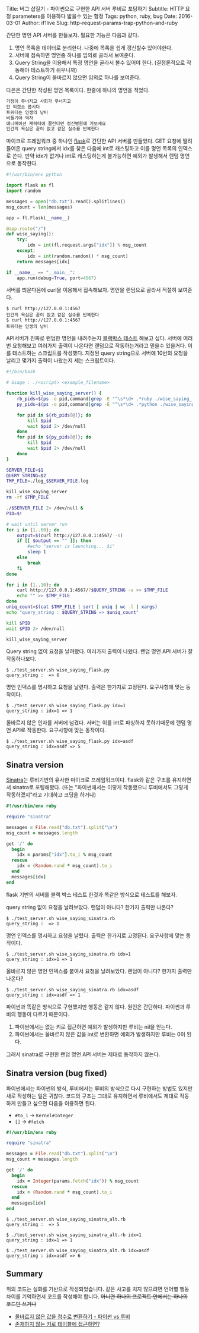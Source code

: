 Title: 버그 삽질기 - 파이썬으로 구현한 API 서버 루비로 포팅하기
Subtitle: HTTP 요청 parameters를 이용하다 밟을수 있는 함정
Tags: python, ruby, bug
Date: 2016-03-01
Author: if1live
Slug: http-request-params-trap-python-and-ruby

간단한 명언 API 서버를 만들보자. 필요한 기능은 다음과 같다.

1. 명언 목록을 데이터로 분리한다. 나중에 목록을 쉽게 갱신할수 있어야한다.
2. 서버에 접속하면 명언중 하나를 임의로 골라서 보여준다.
3. Query String을 이용해서 특정 명언을 골라서 볼수 있어야 한다. (결정론적으로 작동해야 테스트하기 쉬우니까)
4. Query String이 올바르지 않으면 임의로 하나를 보여준다.

다은은 간단한 작성된 명언 목록이다. 한줄에 하나의 명언을 적었다.

```txt
가정이 무너지고 사회가 무너지고
안 되겠소 쏩시다
트위터는 인생의 낭비
비둘기야 먹자
애니메이션 캐릭터에 꼴린다면 정신병원에 가보세요
인간의 욕심은 끝이 없고 같은 실수를 반복한다
```

마이크로 프레임워크 중 하나인 [flask](http://flask.pocoo.org/)로 간단한 API 서버를 만들었다.
GET 요청에 딸려 들어온 query string에서 idx를 찾은 다음에 int로 캐스팅하고 이를 명언 목록의 인덱스로 쓴다. 만약 idx가 없거나 int로 캐스팅하는게 불가능하면 예외가 발생해서 랜덤 명언으로 동작한다.

```python
#!/usr/bin/env python

import flask as fl
import random

messages = open("db.txt").read().splitlines()
msg_count = len(messages)

app = fl.Flask(__name__)

@app.route("/")
def wise_saying():
    try:
        idx = int(fl.request.args["idx"]) % msg_count
    except:
        idx = int(random.random() * msg_count)
    return messages[idx]

if __name__ == "__main__":
    app.run(debug=True, port=4567)
```

서버를 띄운다음에 curl을 이용해서 접속해보자. 명언을 랜덤으로 골라서 적절히 보여준다.
```
$ curl http://127.0.0.1:4567
인간의 욕심은 끝이 없고 같은 실수를 반복한다
$ curl http://127.0.0.1:4567
트위터는 인생의 낭비
```

API서버가 진짜로 랜덤한 명언을 내려주는지 [블랙박스 테스트](//en.wikipedia.org/wiki/Black-box_testing) 해보고 싶다.
서버에 여러번 요청해보고 여러가지 출력이 나온다면 랜덤으로 작동하는거라고 믿을수 있을거다.
이를 테스트하는 스크립트를 작성했다.
지정된 query string으로 서버에 10번의 요청을 날리고 몇가지 출력이 나왔는지 세는 스크립트이다.

```sh
#!/bin/bash

# Usage : ./<script> <example_filename>

function kill_wise_saying_server() {
	rb_pids=$(ps -o pid,command|grep -E "^\s*\d+ .*ruby ./wise_saying_.+\.rb$"|awk '{print $1}')
	py_pids=$(ps -o pid,command|grep -E "^\s*\d+ .*python ./wise_saying_.+\.py$"|awk '{print $1}')

	for pid in ${rb_pids[@]}; do
		kill $pid
		wait $pid 2> /dev/null
	done
	for pid in ${py_pids[@]}; do
		kill $pid
		wait $pid 2> /dev/null
	done
}

SERVER_FILE=$1
QUERY_STRING=$2
TMP_FILE=./log_$SERVER_FILE.log

kill_wise_saying_server
rm -rf $TMP_FILE

./$SERVER_FILE 2> /dev/null &
PID=$!

# wait until server run
for i in {1..60}; do
	output=$(curl http://127.0.0.1:4567/ -s)
	if [[ $output == "" ]]; then
		#echo "server is launching... $i"
		sleep 1
	else
		break
	fi
done

for i in {1..10}; do
	curl http://127.0.0.1:4567/?$QUERY_STRING -s >> $TMP_FILE
	echo "" >> $TMP_FILE
done
uniq_count=$(cat $TMP_FILE | sort | uniq | wc -l | xargs)
echo "query_string : $QUERY_STRING => $uniq_count"

kill $PID
wait $PID 2> /dev/null

kill_wise_saying_server
```

Query string 없이 요청을 날려봤다. 여러가지 출력이 나왔다.
랜덤 명언 API 서버가 잘 작동하나보다.

```
$ ./test_server.sh wise_saying_flask.py
query_string :  => 6
```

명언 인덱스를 명시하고 요청을 날렸다. 출력은 한가지로 고정된다.
요구사항에 맞는 동작이다.

```
$ ./test_server.sh wise_saying_flask.py idx=1
query_string : idx=1 => 1
```

올바르지 않은 인자를 서버에 넘겼다. 서버는 이를 int로 파싱하지 못하기때문에 랜덤 명언 API로 작동한다.
요구사항에 맞는 동작이다.

```
$ ./test_server.sh wise_saying_flask.py idx=asdf
query_string : idx=asdf => 5
```

## Sinatra version

[Sinatra](http://www.sinatrarb.com/)는 루비기반의 유사한 마이크로 프레임워크이다.
flask와 같은 구조를 유지하면서 sinatra로 포팅해봤다.
(또는 "파이썬에서는 이렇게 작동했으니 루비에서도 그렇게 작동하겠지"라고 기대하고 코딩을 하거나)

```ruby
#!/usr/bin/env ruby

require "sinatra"

messages = File.read("db.txt").split("\n")
msg_count = messages.length

get '/' do
  begin
    idx = params["idx"].to_i % msg_count
  rescue
    idx = (Random.rand * msg_count).to_i
  end
  messages[idx]
end
```

flask 기반의 서버를 블랙 박스 테스트 한것과 똑같은 방식으로 테스트를 해보자.

query string 없이 요청을 날려보았다.
랜덤이 아니다? 한가지 출력만 나온다?

```
$ ./test_server.sh wise_saying_sinatra.rb
query_string :  => 1
```

명언 인덱스를 명시하고 요청을 날렸다. 출력은 한가지로 고정된다.
요구사항에 맞는 동작이다.

```
$ ./test_server.sh wise_saying_sinatra.rb idx=1
query_string : idx=1 => 1
```

올바르지 않은 명언 인덱스를 붙여서 요청을 날려보았다.
랜덤이 아니다? 한가지 출력만 나온다?

```
$ ./test_server.sh wise_saying_sinatra.rb idx=asdf
query_string : idx=asdf => 1
```

파이썬과 똑같은 방식으로 구현했지만 행동은 같지 않다.
원인은 간단하다. 파이썬과 루비의 행동이 다르기 때문이다.

1. 파이썬에서는 없는 키로 접근하면 예외가 발생하지만 루비는 nil을 얻는다.
2. 파이썬에서는 올바르지 않은 값을 int로 변환하면 예외가 발생하지만 루비는 0이 된다.

그래서 sinatra로 구현한 랜덤 명언 API 서버는 제대로 동작하지 않는다.

## Sinatra version (bug fixed)

파이썬에서는 파이썬의 방식, 루비에서는 루비의 방식으로 다시 구현하는 방법도 있지만 새로 작성하는 일은 귀찮다.
코드의 구조는 그대로 유지하면서 루비에서도 제대로 작동하게 만들고 싶으면 다음을 이용하면 된다.

* `#to_i` -> `Kernel#Integer`
* `[]` -> `#fetch`

```ruby
#!/usr/bin/env ruby

require "sinatra"

messages = File.read("db.txt").split("\n")
msg_count = messages.length

get '/' do
  begin
    idx = Integer(params.fetch("idx")) % msg_count
  rescue
    idx = (Random.rand * msg_count).to_i
  end
  messages[idx]
end
```

```
$ ./test_server.sh wise_saying_sinatra_alt.rb
query_string :  => 5
```

```
$ ./test_server.sh wise_saying_sinatra_alt.rb idx=1
query_string : idx=1 => 1
```

```
$ ./test_server.sh wise_saying_sinatra_alt.rb idx=asdf
query_string : idx=asdf => 6
```

## Summary

위의 코드는 실화를 기반으로 작성되었습니다.
같은 사고를 치지 않으려면 언어별 행동 차이를 기억하면서 코드를 작성해야 합니다.
<s>아니면 하나의 프로젝트 안에서는 하나의 코드만 쓰거나</s>

* [올바르지 않은 값을 정수로 변환하기 - 파이썬 vs 루비]({filename}make-int-from-invalid-value-python-and-ruby.md)
* [존재하지 않는 키로 테이블에 접근하면?]({filename}if-key-does-not-exist-then.md)
